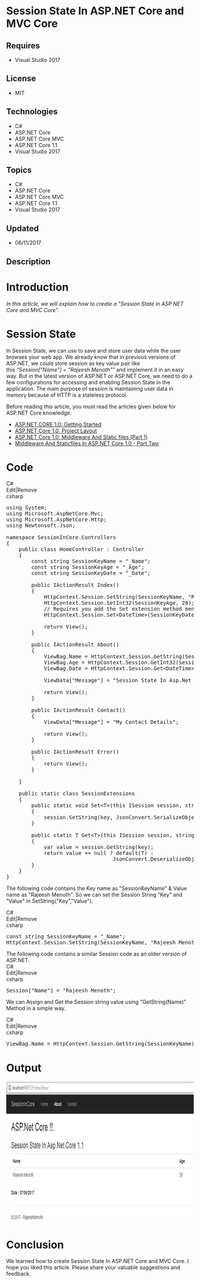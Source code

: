 # Session State In ASP.NET Core and MVC Core
## Requires
- Visual Studio 2017
## License
- MIT
## Technologies
- C#
- ASP.NET Core
- ASP.NET Core MVC
- ASP.NET Core 1.1
- Visual Studio 2017
## Topics
- C#
- ASP.NET Core
- ASP.NET Core MVC
- ASP.NET Core 1.1
- Visual Studio 2017
## Updated
- 06/11/2017
## Description

<h1>Introduction</h1>
<p><em>In this article, we will explain how to create a <em>&quot;Session State in ASP.NET Core and MVC Core&quot;.</em></em></p>
<h1>Session State</h1>
<p><span>In Session State, we can use to save and store user data while the user browses your web app. We already know that in previous versions of ASP.NET, we could store session as key value pair like this&nbsp;</span><em>&quot;Session[&quot;Name&quot;] = &quot;Rajeesh Menoth&quot;&quot;</em><span>&nbsp;and
 implement it in an easy way. But in the latest version of ASP.NET or ASP.NET Core, we need to do a few configurations for accessing and enabling Session State in the application. The main purpose of session is maintaining user data in memory because of HTTP
 is a stateless protocol.</span></p>
<p><span>Before reading this article, you must read the articles given below for ASP.NET Core knowledge.</span></p>
<ul>
<li><a title="ASP.NET CORE 1.0: Getting Started" href="https://social.technet.microsoft.com/wiki/contents/articles/36451.asp-net-core-1-0-getting-started.aspx" target="_blank">ASP.NET CORE 1.0: Getting Started</a>
</li><li><a title="ASP.NET Core 1.0: Project Layout" href="https://social.technet.microsoft.com/wiki/contents/articles/36490.asp-net-core-1-0-project-layout.aspx" target="_blank">ASP.NET Core 1.0: Project Layout</a>
</li><li><a title="ASP.NET Core 1.0: Middleware And Static files (Part 1)" href="https://social.technet.microsoft.com/wiki/contents/articles/36629.asp-net-core-1-0-middleware-and-static-files-part-1.aspx" target="_blank">ASP.NET Core 1.0: Middleware And Static files
 (Part 1)</a> </li><li><a title="Middleware And Staticfiles In ASP.NET Core 1.0 - Part Two" href="https://social.technet.microsoft.com/wiki/contents/articles/36727.middleware-and-staticfiles-in-asp-net-core-1-0-part-two.aspx" target="_blank">Middleware And Staticfiles In ASP.NET
 Core 1.0 - Part Two</a> </li></ul>
<h1>Code</h1>
<div class="scriptcode">
<div class="pluginEditHolder" pluginCommand="mceScriptCode">
<div class="title">C#</div>
<div class="pluginLinkHolder"><span class="pluginEditHolderLink">Edit</span>|<span class="pluginRemoveHolderLink">Remove</span></div>
<span class="hidden">csharp</span>

<div class="preview">
<pre class="csharp"><span class="cs__keyword">using</span>&nbsp;System;&nbsp;
<span class="cs__keyword">using</span>&nbsp;Microsoft.AspNetCore.Mvc;&nbsp;
<span class="cs__keyword">using</span>&nbsp;Microsoft.AspNetCore.Http;&nbsp;
<span class="cs__keyword">using</span>&nbsp;Newtonsoft.Json;&nbsp;
&nbsp;
<span class="cs__keyword">namespace</span>&nbsp;SessionInCore.Controllers&nbsp;
{&nbsp;
&nbsp;&nbsp;&nbsp;&nbsp;<span class="cs__keyword">public</span>&nbsp;<span class="cs__keyword">class</span>&nbsp;HomeController&nbsp;:&nbsp;Controller&nbsp;
&nbsp;&nbsp;&nbsp;&nbsp;{&nbsp;
&nbsp;&nbsp;&nbsp;&nbsp;&nbsp;&nbsp;&nbsp;&nbsp;<span class="cs__keyword">const</span>&nbsp;<span class="cs__keyword">string</span>&nbsp;SessionKeyName&nbsp;=&nbsp;<span class="cs__string">&quot;_Name&quot;</span>;&nbsp;
&nbsp;&nbsp;&nbsp;&nbsp;&nbsp;&nbsp;&nbsp;&nbsp;<span class="cs__keyword">const</span>&nbsp;<span class="cs__keyword">string</span>&nbsp;SessionKeyAge&nbsp;=&nbsp;<span class="cs__string">&quot;_Age&quot;</span>;&nbsp;
&nbsp;&nbsp;&nbsp;&nbsp;&nbsp;&nbsp;&nbsp;&nbsp;<span class="cs__keyword">const</span>&nbsp;<span class="cs__keyword">string</span>&nbsp;SessionKeyDate&nbsp;=&nbsp;<span class="cs__string">&quot;_Date&quot;</span>;&nbsp;
&nbsp;
&nbsp;&nbsp;&nbsp;&nbsp;&nbsp;&nbsp;&nbsp;&nbsp;<span class="cs__keyword">public</span>&nbsp;IActionResult&nbsp;Index()&nbsp;
&nbsp;&nbsp;&nbsp;&nbsp;&nbsp;&nbsp;&nbsp;&nbsp;{&nbsp;
&nbsp;&nbsp;&nbsp;&nbsp;&nbsp;&nbsp;&nbsp;&nbsp;&nbsp;&nbsp;&nbsp;&nbsp;HttpContext.Session.SetString(SessionKeyName,&nbsp;<span class="cs__string">&quot;Rajeesh&nbsp;Menoth&quot;</span>);&nbsp;
&nbsp;&nbsp;&nbsp;&nbsp;&nbsp;&nbsp;&nbsp;&nbsp;&nbsp;&nbsp;&nbsp;&nbsp;HttpContext.Session.SetInt32(SessionKeyAge,&nbsp;<span class="cs__number">28</span>);&nbsp;
&nbsp;&nbsp;&nbsp;&nbsp;&nbsp;&nbsp;&nbsp;&nbsp;&nbsp;&nbsp;&nbsp;&nbsp;<span class="cs__com">//&nbsp;Requires&nbsp;you&nbsp;add&nbsp;the&nbsp;Set&nbsp;extension&nbsp;method&nbsp;mentioned&nbsp;in&nbsp;the&nbsp;SessionExtensions&nbsp;static&nbsp;class.</span>&nbsp;
&nbsp;&nbsp;&nbsp;&nbsp;&nbsp;&nbsp;&nbsp;&nbsp;&nbsp;&nbsp;&nbsp;&nbsp;HttpContext.Session.Set&lt;DateTime&gt;(SessionKeyDate,&nbsp;DateTime.Now);&nbsp;
&nbsp;
&nbsp;&nbsp;&nbsp;&nbsp;&nbsp;&nbsp;&nbsp;&nbsp;&nbsp;&nbsp;&nbsp;&nbsp;<span class="cs__keyword">return</span>&nbsp;View();&nbsp;
&nbsp;&nbsp;&nbsp;&nbsp;&nbsp;&nbsp;&nbsp;&nbsp;}&nbsp;
&nbsp;
&nbsp;&nbsp;&nbsp;&nbsp;&nbsp;&nbsp;&nbsp;&nbsp;<span class="cs__keyword">public</span>&nbsp;IActionResult&nbsp;About()&nbsp;
&nbsp;&nbsp;&nbsp;&nbsp;&nbsp;&nbsp;&nbsp;&nbsp;{&nbsp;
&nbsp;&nbsp;&nbsp;&nbsp;&nbsp;&nbsp;&nbsp;&nbsp;&nbsp;&nbsp;&nbsp;&nbsp;ViewBag.Name&nbsp;=&nbsp;HttpContext.Session.GetString(SessionKeyName);&nbsp;
&nbsp;&nbsp;&nbsp;&nbsp;&nbsp;&nbsp;&nbsp;&nbsp;&nbsp;&nbsp;&nbsp;&nbsp;ViewBag.Age&nbsp;=&nbsp;HttpContext.Session.GetInt32(SessionKeyAge);&nbsp;
&nbsp;&nbsp;&nbsp;&nbsp;&nbsp;&nbsp;&nbsp;&nbsp;&nbsp;&nbsp;&nbsp;&nbsp;ViewBag.Date&nbsp;=&nbsp;HttpContext.Session.Get&lt;DateTime&gt;(SessionKeyDate);&nbsp;
&nbsp;
&nbsp;&nbsp;&nbsp;&nbsp;&nbsp;&nbsp;&nbsp;&nbsp;&nbsp;&nbsp;&nbsp;&nbsp;ViewData[<span class="cs__string">&quot;Message&quot;</span>]&nbsp;=&nbsp;<span class="cs__string">&quot;Session&nbsp;State&nbsp;In&nbsp;Asp.Net&nbsp;Core&nbsp;1.1&quot;</span>;&nbsp;
&nbsp;
&nbsp;&nbsp;&nbsp;&nbsp;&nbsp;&nbsp;&nbsp;&nbsp;&nbsp;&nbsp;&nbsp;&nbsp;<span class="cs__keyword">return</span>&nbsp;View();&nbsp;
&nbsp;&nbsp;&nbsp;&nbsp;&nbsp;&nbsp;&nbsp;&nbsp;}&nbsp;
&nbsp;
&nbsp;&nbsp;&nbsp;&nbsp;&nbsp;&nbsp;&nbsp;&nbsp;<span class="cs__keyword">public</span>&nbsp;IActionResult&nbsp;Contact()&nbsp;
&nbsp;&nbsp;&nbsp;&nbsp;&nbsp;&nbsp;&nbsp;&nbsp;{&nbsp;
&nbsp;&nbsp;&nbsp;&nbsp;&nbsp;&nbsp;&nbsp;&nbsp;&nbsp;&nbsp;&nbsp;&nbsp;ViewData[<span class="cs__string">&quot;Message&quot;</span>]&nbsp;=&nbsp;<span class="cs__string">&quot;My&nbsp;Contact&nbsp;Details&quot;</span>;&nbsp;
&nbsp;
&nbsp;&nbsp;&nbsp;&nbsp;&nbsp;&nbsp;&nbsp;&nbsp;&nbsp;&nbsp;&nbsp;&nbsp;<span class="cs__keyword">return</span>&nbsp;View();&nbsp;
&nbsp;&nbsp;&nbsp;&nbsp;&nbsp;&nbsp;&nbsp;&nbsp;}&nbsp;
&nbsp;
&nbsp;&nbsp;&nbsp;&nbsp;&nbsp;&nbsp;&nbsp;&nbsp;<span class="cs__keyword">public</span>&nbsp;IActionResult&nbsp;Error()&nbsp;
&nbsp;&nbsp;&nbsp;&nbsp;&nbsp;&nbsp;&nbsp;&nbsp;{&nbsp;
&nbsp;&nbsp;&nbsp;&nbsp;&nbsp;&nbsp;&nbsp;&nbsp;&nbsp;&nbsp;&nbsp;&nbsp;<span class="cs__keyword">return</span>&nbsp;View();&nbsp;
&nbsp;&nbsp;&nbsp;&nbsp;&nbsp;&nbsp;&nbsp;&nbsp;}&nbsp;
&nbsp;&nbsp;&nbsp;&nbsp;&nbsp;&nbsp;&nbsp;&nbsp;&nbsp;
&nbsp;&nbsp;&nbsp;&nbsp;}&nbsp;
&nbsp;
&nbsp;&nbsp;&nbsp;&nbsp;<span class="cs__keyword">public</span>&nbsp;<span class="cs__keyword">static</span>&nbsp;<span class="cs__keyword">class</span>&nbsp;SessionExtensions&nbsp;
&nbsp;&nbsp;&nbsp;&nbsp;{&nbsp;
&nbsp;&nbsp;&nbsp;&nbsp;&nbsp;&nbsp;&nbsp;&nbsp;<span class="cs__keyword">public</span>&nbsp;<span class="cs__keyword">static</span>&nbsp;<span class="cs__keyword">void</span>&nbsp;Set&lt;T&gt;(<span class="cs__keyword">this</span>&nbsp;ISession&nbsp;session,&nbsp;<span class="cs__keyword">string</span>&nbsp;key,&nbsp;T&nbsp;<span class="cs__keyword">value</span>)&nbsp;
&nbsp;&nbsp;&nbsp;&nbsp;&nbsp;&nbsp;&nbsp;&nbsp;{&nbsp;
&nbsp;&nbsp;&nbsp;&nbsp;&nbsp;&nbsp;&nbsp;&nbsp;&nbsp;&nbsp;&nbsp;&nbsp;session.SetString(key,&nbsp;JsonConvert.SerializeObject(<span class="cs__keyword">value</span>));&nbsp;
&nbsp;&nbsp;&nbsp;&nbsp;&nbsp;&nbsp;&nbsp;&nbsp;}&nbsp;
&nbsp;
&nbsp;&nbsp;&nbsp;&nbsp;&nbsp;&nbsp;&nbsp;&nbsp;<span class="cs__keyword">public</span>&nbsp;<span class="cs__keyword">static</span>&nbsp;T&nbsp;Get&lt;T&gt;(<span class="cs__keyword">this</span>&nbsp;ISession&nbsp;session,&nbsp;<span class="cs__keyword">string</span>&nbsp;key)&nbsp;
&nbsp;&nbsp;&nbsp;&nbsp;&nbsp;&nbsp;&nbsp;&nbsp;{&nbsp;
&nbsp;&nbsp;&nbsp;&nbsp;&nbsp;&nbsp;&nbsp;&nbsp;&nbsp;&nbsp;&nbsp;&nbsp;var&nbsp;<span class="cs__keyword">value</span>&nbsp;=&nbsp;session.GetString(key);&nbsp;
&nbsp;&nbsp;&nbsp;&nbsp;&nbsp;&nbsp;&nbsp;&nbsp;&nbsp;&nbsp;&nbsp;&nbsp;<span class="cs__keyword">return</span>&nbsp;<span class="cs__keyword">value</span>&nbsp;==&nbsp;<span class="cs__keyword">null</span>&nbsp;?&nbsp;<span class="cs__keyword">default</span>(T)&nbsp;:&nbsp;
&nbsp;&nbsp;&nbsp;&nbsp;&nbsp;&nbsp;&nbsp;&nbsp;&nbsp;&nbsp;&nbsp;&nbsp;&nbsp;&nbsp;&nbsp;&nbsp;&nbsp;&nbsp;&nbsp;&nbsp;&nbsp;&nbsp;&nbsp;&nbsp;&nbsp;&nbsp;&nbsp;&nbsp;&nbsp;&nbsp;&nbsp;&nbsp;&nbsp;&nbsp;JsonConvert.DeserializeObject&lt;T&gt;(<span class="cs__keyword">value</span>);&nbsp;
&nbsp;&nbsp;&nbsp;&nbsp;&nbsp;&nbsp;&nbsp;&nbsp;}&nbsp;
&nbsp;&nbsp;&nbsp;&nbsp;}&nbsp;
}&nbsp;
</pre>
</div>
</div>
</div>
<p><span>The following code contains the Key name as &quot;SessionKeyName&quot; &amp; Value name as &quot;Rajeesh Menoth&quot;. So we can set the Session String &quot;Key&quot; and &quot;Value&quot; in SetString(&quot;Key&quot;,&quot;Value&quot;).</span></p>
<div class="scriptcode">
<div class="pluginEditHolder" pluginCommand="mceScriptCode">
<div class="title"><span>C#</span></div>
<div class="pluginLinkHolder"><span class="pluginEditHolderLink">Edit</span>|<span class="pluginRemoveHolderLink">Remove</span></div>
<span class="hidden">csharp</span>

<div class="preview">
<pre class="js"><span class="js__statement">const</span>&nbsp;string&nbsp;SessionKeyName&nbsp;=&nbsp;<span class="js__string">&quot;_Name&quot;</span>;&nbsp;
HttpContext.Session.SetString(SessionKeyName,&nbsp;<span class="js__string">&quot;Rajeesh&nbsp;Menoth&quot;</span>);</pre>
</div>
</div>
</div>
<div class="endscriptcode"><span>The following code contains a similar Session code as an older version of ASP.NET.</span></div>
<div class="endscriptcode">
<div class="scriptcode">
<div class="pluginEditHolder" pluginCommand="mceScriptCode">
<div class="title"><span>C#</span></div>
<div class="pluginLinkHolder"><span class="pluginEditHolderLink">Edit</span>|<span class="pluginRemoveHolderLink">Remove</span></div>
<span class="hidden">csharp</span>

<div class="preview">
<pre class="js">Session[<span class="js__string">&quot;Name&quot;</span>]&nbsp;=&nbsp;<span class="js__string">&quot;Rajeesh&nbsp;Menoth&quot;</span>;</pre>
</div>
</div>
</div>
</div>
<p><span>We can Assign and Get the Session string value using &quot;GetString(Name)&quot; Method in a simple way.</span></p>
<p></p>
<div class="scriptcode">
<div class="pluginEditHolder" pluginCommand="mceScriptCode">
<div class="title"><span>C#</span></div>
<div class="pluginLinkHolder"><span class="pluginEditHolderLink">Edit</span>|<span class="pluginRemoveHolderLink">Remove</span></div>
<span class="hidden">csharp</span>

<div class="preview">
<pre class="js">ViewBag.Name&nbsp;=&nbsp;HttpContext.Session.GetString(SessionKeyName);</pre>
</div>
</div>
</div>
<p></p>
<h1>Output</h1>
<p><img id="174277" src="174277-sessionstateexample.jpg" alt="" width="944" height="380"></p>
<h1>Conclusion</h1>
<p><span>We learned how to create Session State In ASP.NET Core and MVC Core. I hope you liked this article. Please share your valuable suggestions and feedback.</span></p>
